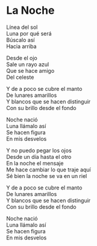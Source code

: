 # La Noche  

Línea del sol  
Luna por qué será  
Búscalo así  
Hacia arriba  

Desde el ojo  
Sale un rayo azul  
Que se hace amigo  
Del celeste  

Y de a poco se cubre el manto  
De lunares amarillos  
Y blancos que se hacen distinguir  
Con su brillo desde el fondo  

Noche nació  
Luna llámalo así  
Se hacen figura  
En mis desvelos  

Y no puedo pegar los ojos  
Desde un día hasta el otro  
En la noche el mensaje  
Me hace cambiar lo que traje aquí  
Sé bien la noche se va en un riel  

Y de a poco se cubre el manto  
De lunares amarillos  
Y blancos que se hacen distinguir  
Con su brillo desde el fondo  

Noche nació  
Luna llámalo así  
Se hacen figura  
En mis desvelos  
